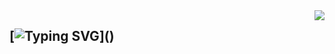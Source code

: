 <img align="right" src="https://count.getloli.com/get/@:Mozcy?theme=asoul">

## [![Typing SVG](https://readme-typing-svg.demolab.com?font=Fira+Code&duration=4000&pause=1000&repeat=false&width=435&height=30&lines=Hi%EF%BC%81I'm+Mozcy+Nice+to+visit.)]()

